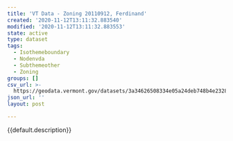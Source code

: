 ```yaml
---
title: 'VT Data - Zoning 20110912, Ferdinand'
created: '2020-11-12T13:11:32.883540'
modified: '2020-11-12T13:11:32.883553'
state: active
type: dataset
tags:
  - Isothemeboundary
  - Nodenvda
  - Subthemeother
  - Zoning
groups: []
csv_url: >-
  https://geodata.vermont.gov/datasets/3a34626508334e05a24deb748b4e2328_0.csv?outSR=%7B%22latestWkid%22%3A3857%2C%22wkid%22%3A102100%7D
json_url: ''
layout: post

---
```

{{default.description}}
